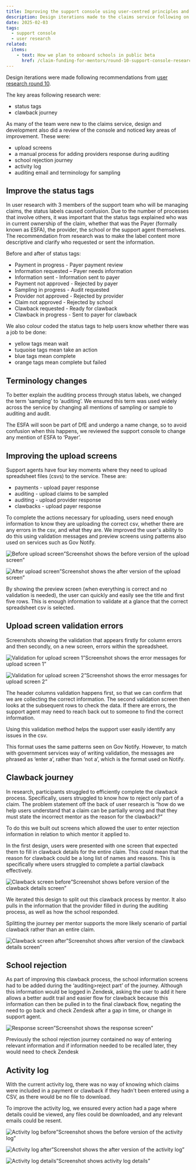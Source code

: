 ```yaml
---
title: Improving the support console using user-centred principles and research insights following on from round 10 of research
description: Design iterations made to the claims service following on from research round 10
date: 2025-02-03
tags:
  - support console
  - user research
related:
  items:
    - text: How we plan to onboard schools in public beta
      href: /claim-funding-for-mentors/round-10-support-console-research-findings/
---
```


Design iterations were made following recommendations from [user research round 10](/claim-funding-for-mentors/round-10-support-console-research-findings/).

The key areas following research were:

- status tags
- clawback journey

As many of the team were new to the claims service, design and development also did a review of the console and noticed key areas of improvement. These were:

- upload screens
- a manual process for adding providers response during auditing
- school rejection journey
- activity log
- auditing email and terminology for sampling

## Improve the status tags

In user research with 3 members of the support team who will be managing claims, the status labels caused confusion. Due to the number of processes that involve others, it was important that the status tags explained who was in current ownership of the claim, whether that was the Payer (formally known as ESFA), the provider, the school or the support agent themselves. The recommendation from research was to make the label content more descriptive and clarify who requested or sent the information.

Before and after of status tags:

- Payment in progress - Payer payment review
- Information requested – Payer needs information
- Information sent - Information sent to payer
- Payment not approved - Rejected by payer
- Sampling in progress - Audit requested
- Provider not approved - Rejected by provider
- Claim not approved - Rejected by school
- Clawback requested - Ready for clawback
- Clawback in progress - Sent to payer for clawback

We also colour coded the status tags to help users know whether there was a job to be done:

- yellow tags mean wait
- tuquoise tags mean take an action
- blue tags mean complete
- orange tags mean complete but failed

## Terminology changes

To better explain the auditing process through status labels, we changed the term ‘sampling’ to ‘auditing’. We ensured this term was used widely across the service by changing all mentions of sampling or sample to auditing and audit.

The ESFA will soon be part of DfE and undergo a name change, so to avoid confusion when this happens, we reviewed the support console to change any mention of ESFA to ‘Payer’.

## Improving the upload screens

Support agents have four key moments where they need to upload spreadsheet files (csvs)  to the service. These are:

- payments - upload payer response
- auditing - upload claims to be sampled
- auditing - upload provider response
- clawbacks - upload payer response

To complete the actions necessary for uploading, users need enough information to know they are uploading the correct csv, whether there are any errors in the csv, and what they are. We improved the user's ability to do this using validation messages and preview screens using patterns also used on services such as Gov Notify.

![Before upload screen](a-before-upload.png)”Screenshot shows the before version of the upload screen”

![After upload screen](b-after-upload.png)”Screenshot shows the after version of the upload screen”

By showing the preview screen (when everything is correct and no validation is needed), the user can quickly and easily see the title and first five rows. This is enough information to validate at a glance that the correct spreadsheet csv is selected.

## Upload screen validation errors

Screenshots showing the validation that appears firstly for column errors and then secondly, on a new screen, errors within the spreadsheet.

![Validation for upload screen 1](c-error-upload.png)”Screenshot shows the error messages for upload screen 1”

![Validation for upload screen 2](d-error-upload.png)”Screenshot shows the error messages for upload screen 2”

The header columns validation happens first, so that we can confirm that we are collecting the correct information. The second validation screen then looks at the subsequent rows to check the data. If there are errors, the support agent may need to reach back out to someone to find the correct information.

Using this validation method helps the support user easily identify any issues in the csv.

This format uses the same patterns seen on Gov Notify. However, to match with government services way of writing validation, the messages are phrased as ‘enter a’, rather than ‘not a’, which is the format used on Notify.

## Clawback journey

In research, participants struggled to efficiently complete the clawback process. Specifically, users struggled to know how to reject only part of a claim. The problem statement off the back of user research is “how do we help users understand that a claim can be partially wrong and that they must state the incorrect mentor as the reason for the clawback?”

To do this we built out screens which allowed the user to enter rejection information in relation to which mentor it applied to.

In the first design, users were presented with one screen that expected them to fill in clawback details for the entire claim. This could mean that the reason for clawback could be a long list of names and reasons. This is specifically where users struggled to complete a partial clawback effectively.

![Clawback screen before](e-clawback.png)”Screenshot shows before version of the clawback details screen”

We iterated this design to split out this clawback process by mentor. It also pulls in the information that the provider filled in during the auditing process, as well as how the school responded.

Splitting the journey per mentor supports the more likely scenario of partial clawback rather than an entire claim.

![Clawback screen after](f-clawback.png)”Screenshot shows after version of the clawback details screen”

## School rejection

As part of improving this clawback process, the school information screens had to be added during the ‘auditing>reject part’ of the journey. Although this information would be logged in Zendesk, asking the user to add it here allows a better audit trail and easier flow for clawback because this information can then be pulled in to the final clawback flow, negating the need to go back and check Zendesk after a gap in time, or change in support agent.

![Response screen](g-response.png)”Screenshot shows the response screen”

Previously the school rejection journey contained no way of entering relevant information and if information needed to be recalled later, they would need to check Zendesk

## Activity log

With the current activity log, there was no way of knowing which claims were included in a payment or clawback if they hadn't been entered using a CSV, as there would be no file to download.

To improve the activity log, we ensured every action had a page where details could be viewed, any files could be downloaded, and any relevant emails could be resent.

![Activity log before](h-activitylog-before.png)”Screenshot shows the before version of the activity log”

![Activity log after](i-activitylog-after.png)”Screenshot shows the after version of the activity log”

![Activity log details](j-activitylog-details.png)”Screenshot shows activity log details”
